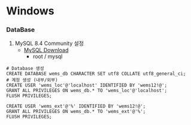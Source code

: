 # Windows
### DataBase
1. MySQL 8.4 Community 설정
	- [MySQL Download](https://dev.mysql.com/downloads/mysql/)
		- root / mysql
```
# Database 생성
CREATE DATABASE wems_db CHARACTER SET utf8 COLLATE utf8_general_ci;
# 계정 생성 (내부/외부)
CREATE USER 'wems_loc'@'localhost' IDENTIFIED BY 'wems12!@';
GRANT ALL PRIVILEGES ON wems_db.* TO 'wems_loc'@'localhost';
FLUSH PRIVILEGES;

CREATE USER 'wems_ext'@'%' IDENTIFIED BY 'wems12!@';
GRANT ALL PRIVILEGES ON wems_db.* TO 'wems_ext'@'%';
FLUSH PRIVILEGES;
```